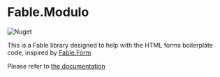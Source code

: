Fable.Modulo
============

![Nuget](https://img.shields.io/nuget/v/Fable.Modulo)

This is a Fable library designed to help with the HTML forms boilerplate code, inspired by [Fable.Form](https://mangelmaxime.github.io/Fable.Form/)

Please refer to [the documentation](https://avalente.github.io/)
